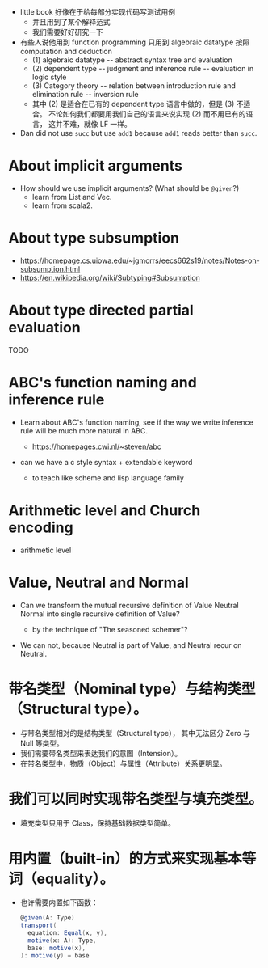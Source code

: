 - little book 好像在于给每部分实现代码写测试用例
  - 并且用到了某个解释范式
  - 我们需要好好研究一下
- 有些人说他用到 function programming 只用到 algebraic datatype
  按照 computation and deduction
  - (1) algebraic datatype -- abstract syntax tree and evaluation
  - (2) dependent type -- judgment and inference rule -- evaluation in logic style
  - (3) Category theory -- relation between introduction rule and elimination rule -- inversion rule
  - 其中 (2) 是适合在已有的 dependent type 语言中做的，但是 (3) 不适合。
    不论如何我们都要用我们自己的语言来说实现 (2) 而不用已有的语言，
    这并不难，就像 LF 一样。
- Dan did not use `succ` but use `add1`
  because `add1` reads better than `succ`.

# About implicit arguments

- How should we use implicit arguments? (What should be `@given`?)
  - learn from List and Vec.
  - learn from scala2.

# About type subsumption

- https://homepage.cs.uiowa.edu/~jgmorrs/eecs662s19/notes/Notes-on-subsumption.html
- https://en.wikipedia.org/wiki/Subtyping#Subsumption

# About type directed partial evaluation

TODO

# ABC's function naming and inference rule

- Learn about ABC's function naming,
  see if the way we write inference rule
  will be much more natural in ABC.
  - https://homepages.cwi.nl/~steven/abc

- can we have a c style syntax + extendable keyword
  - to teach like scheme and lisp language family

# Arithmetic level and Church encoding

- arithmetic level

# Value, Neutral and Normal

- Can we transform the mutual recursive definition of
  Value Neutral Normal into single recursive definition of Value?
  - by the technique of "The seasoned schemer"?

- We can not, because Neutral is part of Value,
  and Neutral recur on Neutral.

# 带名类型（Nominal type）与结构类型（Structural type）。

- 与带名类型相对的是结构类型（Structural type），
  其中无法区分 Zero 与 Null 等类型。
- 我们需要带名类型来表达我们的意图（Intension）。
- 在带名类型中，物质（Object）与属性（Attribute）关系更明显。

# 我们可以同时实现带名类型与填充类型。

- 填充类型只用于 Class，保持基础数据类型简单。

# 用内置（built-in）的方式来实现基本等词（equality）。

- 也许需要内置如下函数：
  ``` scala
  @given(A: Type)
  transport(
    equation: Equal(x, y),
    motive(x: A): Type,
    base: motive(x),
  ): motive(y) = base
  ```
